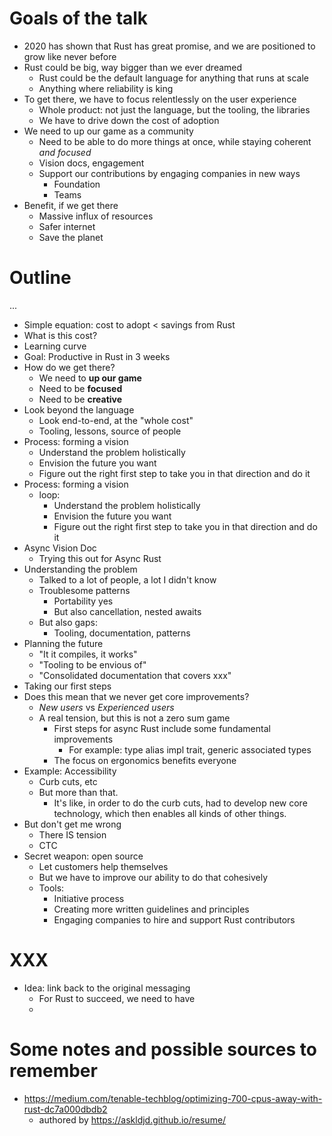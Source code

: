 # Goals of the talk

* 2020 has shown that Rust has great promise, and we are positioned to grow like never before
* Rust could be big, way bigger than we ever dreamed
    * Rust could be the default language for anything that runs at scale
    * Anything where reliability is king
* To get there, we have to focus relentlessly on the user experience
    * Whole product: not just the language, but the tooling, the libraries
    * We have to drive down the cost of adoption
* We need to up our game as a community
    * Need to be able to do more things at once, while staying coherent *and focused*
    * Vision docs, engagement
    * Support our contributions by engaging companies in new ways
        * Foundation
        * Teams
* Benefit, if we get there
    * Massive influx of resources
    * Safer internet
    * Save the planet

# Outline

...

* Simple equation: cost to adopt &lt; savings from Rust
* What is this cost?
* Learning curve
* Goal: Productive in Rust in 3 weeks
* How do we get there?
    * We need to **up our game**
    * Need to be **focused**
    * Need to be **creative**
* Look beyond the language
    * Look end-to-end, at the "whole cost"
    * Tooling, lessons, source of people
* Process: forming a vision
    * Understand the problem holistically
    * Envision the future you want
    * Figure out the right first step to take you in that direction and do it
* Process: forming a vision
    * loop:
        * Understand the problem holistically
        * Envision the future you want
        * Figure out the right first step to take you in that direction and do it
* Async Vision Doc
    * Trying this out for Async Rust
* Understanding the problem
    * Talked to a lot of people, a lot I didn't know
    * Troublesome patterns
         * Portability yes
         * But also cancellation, nested awaits
    * But also gaps:
        * Tooling, documentation, patterns
* Planning the future
    * "It it compiles, it works"
    * "Tooling to be envious of"
    * "Consolidated documentation that covers xxx"
* Taking our first steps
* Does this mean that we never get core improvements?
    * *New users* vs *Experienced users*
    * A real tension, but this is not a zero sum game
        * First steps for async Rust include some fundamental improvements
            * For example: type alias impl trait, generic associated types
        * The focus on ergonomics benefits everyone
* Example: Accessibility
    * Curb cuts, etc
    * But more than that.
        * It's like, in order to do the curb cuts, had to develop new core technology, which then enables all kinds of other things.
* But don't get me wrong
    * There IS tension
    * CTC
* Secret weapon: open source
    * Let customers help themselves
    * But we have to improve our ability to do that cohesively
    * Tools:
        * Initiative process
        * Creating more written guidelines and principles
        * Engaging companies to hire and support Rust contributors

# XXX

* Idea: link back to the original messaging
    * For Rust to succeed, we need to have 
    * 

# Some notes and possible sources to remember

* https://medium.com/tenable-techblog/optimizing-700-cpus-away-with-rust-dc7a000dbdb2
    * authored by https://askldjd.github.io/resume/